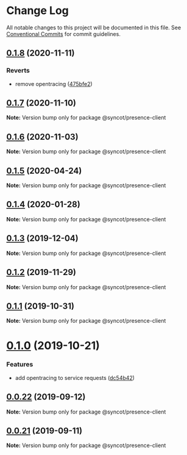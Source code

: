 # Change Log

All notable changes to this project will be documented in this file.
See [Conventional Commits](https://conventionalcommits.org) for commit guidelines.

## [0.1.8](https://github.com/SyncOT/SyncOT/compare/@syncot/presence-client@0.1.7...@syncot/presence-client@0.1.8) (2020-11-11)


### Reverts

* remove opentracing ([475bfe2](https://github.com/SyncOT/SyncOT/commit/475bfe270470baa330141d539be8c3cb13c3270e))





## [0.1.7](https://github.com/SyncOT/SyncOT/compare/@syncot/presence-client@0.1.6...@syncot/presence-client@0.1.7) (2020-11-10)

**Note:** Version bump only for package @syncot/presence-client





## [0.1.6](https://github.com/SyncOT/SyncOT/compare/@syncot/presence-client@0.1.5...@syncot/presence-client@0.1.6) (2020-11-03)

**Note:** Version bump only for package @syncot/presence-client





## [0.1.5](https://github.com/SyncOT/SyncOT/compare/@syncot/presence-client@0.1.4...@syncot/presence-client@0.1.5) (2020-04-24)

**Note:** Version bump only for package @syncot/presence-client





## [0.1.4](https://github.com/SyncOT/SyncOT/compare/@syncot/presence-client@0.1.3...@syncot/presence-client@0.1.4) (2020-01-28)

**Note:** Version bump only for package @syncot/presence-client





## [0.1.3](https://github.com/SyncOT/SyncOT/compare/@syncot/presence-client@0.1.2...@syncot/presence-client@0.1.3) (2019-12-04)

**Note:** Version bump only for package @syncot/presence-client





## [0.1.2](https://github.com/SyncOT/SyncOT/compare/@syncot/presence-client@0.1.1...@syncot/presence-client@0.1.2) (2019-11-29)

**Note:** Version bump only for package @syncot/presence-client





## [0.1.1](https://github.com/SyncOT/SyncOT/compare/@syncot/presence-client@0.1.0...@syncot/presence-client@0.1.1) (2019-10-31)

**Note:** Version bump only for package @syncot/presence-client





# [0.1.0](https://github.com/SyncOT/SyncOT/compare/@syncot/presence-client@0.0.22...@syncot/presence-client@0.1.0) (2019-10-21)


### Features

* add opentracing to service requests ([dc54b42](https://github.com/SyncOT/SyncOT/commit/dc54b42273e6148f2a3c001c36072957c7cdb661))





## [0.0.22](https://github.com/SyncOT/SyncOT/compare/@syncot/presence-client@0.0.21...@syncot/presence-client@0.0.22) (2019-09-12)

**Note:** Version bump only for package @syncot/presence-client





## [0.0.21](https://github.com/SyncOT/SyncOT/compare/@syncot/presence-client@0.0.20...@syncot/presence-client@0.0.21) (2019-09-11)

**Note:** Version bump only for package @syncot/presence-client
